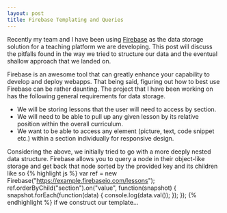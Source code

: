 ```yaml
---
layout: post
title: Firebase Templating and Queries
---
```


<div class="message">
  Recently my team and I have been using <a href="https://www.firebase.com/">Firebase</a> as the data storage solution for a teaching platform we are developing.  This post will discuss the pitfalls found in the way we tried to structure our data and the eventual shallow approach that we landed on.
</div>



Firebase is an awesome tool that can greatly enhance your capability to develop and deploy webapps.  That being said, figuring out how to best use Firebase can be rather daunting.  The project that I have been working on has the following general requirements for data storage.

* We will be storing lessons that the user will need to access by section.
* We will need to be able to pull up any given lesson by its relative position within the overall curriculum.
* We want to be able to access any element (picture, text, code snippet etc.) within a section individually for responsive design.

Considering the above, we initially tried to go with a more deeply nested data structure.  Firebase allows you to query a node in their object-like storage and get back that node sorted by the provided key and its children like so
{% highlight js %}
var ref = new Firebase("https://example.firebaseio.com/lessons");
ref.orderByChild("section").on("value", function(snapshot) {
  snapshot.forEach(function(data) {
    console.log(data.val());
  });
});
{% endhighlight %}
if we construct our template...